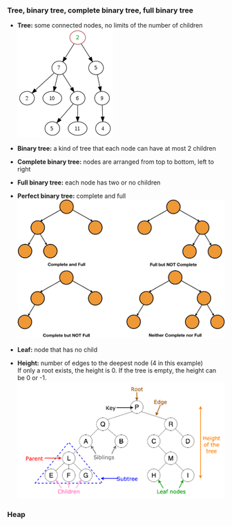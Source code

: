 ### Tree, binary tree, complete binary tree, full binary tree
* **Tree:** some connected nodes, no limits of the number of children  
![image](images/Tree-1.png)

* **Binary tree:** a kind of tree that each node can have at most 2 children  
* **Complete binary tree:** nodes are arranged from top to bottom, left to right
* **Full binary tree:** each node has two or no children
* **Perfect binary tree:** complete and full
![image](images/Tree-2.png)

* **Leaf:** node that has no child
* **Height:** number of edges to the deepest node (4 in this example)  
  If only a root exists, the height is 0. If the tree is empty, the height can be 0 or -1.  
![image](images/Tree-3.png)  


### Heap
